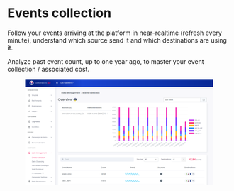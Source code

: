 # Events collection

Follow your events arriving at the platform in near-realtime (refresh every minute), understand which source send it and which destinations are using it.&#x20;

Analyze past event count, up to one year ago, to master your event collection / associated cost.

<figure><img src="../../.gitbook/assets/image (446).png" alt=""><figcaption></figcaption></figure>
